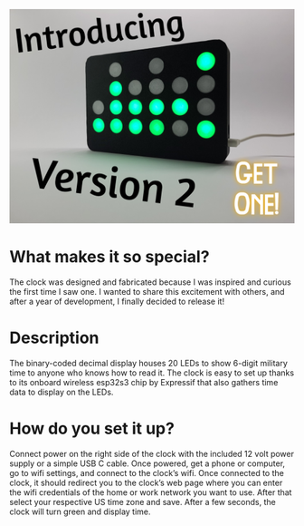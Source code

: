 ![Screenshot](20240427_173329[1].png)
# What makes it so special?

The clock was designed and fabricated because I was inspired and curious the first time I saw one. I wanted to share this excitement with others, and after a year of development, I finally decided to release it!

# Description

The binary-coded decimal display houses 20 LEDs to show 6-digit military time to anyone who knows how to read it. The clock is easy to set up thanks to its onboard wireless esp32s3 chip by Expressif that also gathers time data to display on the LEDs.

# How do you set it up?

Connect power on the right side of the clock with the included 12 volt power supply or a simple USB C cable. Once powered, get a phone or computer, go to wifi settings, and connect to the clock’s wifi. Once connected to the clock, it should redirect you to the clock’s web page where you can enter the wifi credentials of the home or work network you want to use. After that select your respective US time zone and save. After a few seconds, the clock will turn green and display time.
